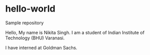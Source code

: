 # hello-world
Sample repository

Hello, My name is Nikita Singh.
I am a student of Indian Institute of Technology (BHU) Varanasi.

I have interned at Goldman Sachs.